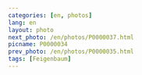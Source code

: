 ```yaml
---
categories: [en, photos]
lang: en
layout: photo
next_photo: /en/photos/P0000037.html
picname: P0000034
prev_photo: /en/photos/P0000035.html
tags: [Feigenbaum]
---
```


